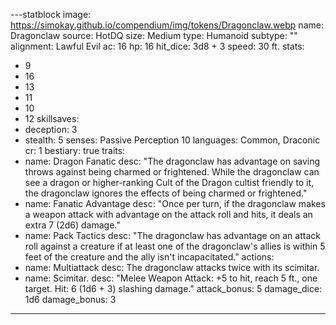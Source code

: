 
---statblock
image: https://simokay.github.io/compendium/img/tokens/Dragonclaw.webp
name: Dragonclaw
source: HotDQ
size: Medium
type: Humanoid
subtype: ""
alignment: Lawful Evil
ac: 16
hp: 16
hit_dice: 3d8 + 3
speed: 30 ft.
stats:
  - 9
  - 16
  - 13
  - 11
  - 10
  - 12
skillsaves:
  - deception: 3
  - stealth: 5
senses: Passive Perception 10
languages: Common, Draconic
cr: 1
bestiary: true
traits:
  - name: Dragon Fanatic
    desc: "The dragonclaw has advantage on saving throws against being charmed or frightened. While the dragonclaw can see a dragon or higher-ranking Cult of the Dragon cultist friendly to it, the dragonclaw ignores the effects of being charmed or frightened."
  - name: Fanatic Advantage
    desc: "Once per turn, if the dragonclaw makes a weapon attack with advantage on the attack roll and hits, it deals an extra 7 (2d6) damage."
  - name: Pack Tactics
    desc: "The dragonclaw has advantage on an attack roll against a creature if at least one of the dragonclaw's allies is within 5 feet of the creature and the ally isn't incapacitated."
actions:
  - name: Multiattack
    desc: The dragonclaw attacks twice with its scimitar.
  - name: Scimitar.
    desc: "Melee Weapon Attack: +5 to hit, reach 5 ft., one target. Hit: 6 (1d6 + 3) slashing damage."
    attack_bonus: 5
    damage_dice: 1d6
    damage_bonus: 3
---


